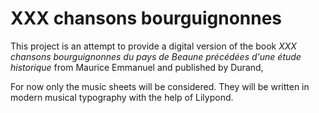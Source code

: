 XXX chansons bourguignonnes
===========================

This project is an attempt to provide a digital version of the book *XXX  
chansons bourguignonnes du pays de Beaune précédées d'une étude historique* 
from Maurice Emmanuel and published by Durand,

For now only the music sheets will be considered. They will be written in 
modern musical typography with the help of Lilypond.
